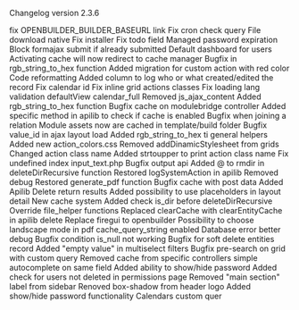 Changelog version 2.3.6
 
fix OPENBUILDER_BUILDER_BASEURL link
Fix cron check query
File download native
Fix installer
Fix todo field
Managed password expiration
Block formajax submit if already submitted
Default dashboard for users
Activating cache will now redirect to cache manager
Bugfix in rgb_string_to_hex function
Added migration for custom action with red color
Code reformatting
Added column to log who or what created/edited the record
Fix calendar id
Fix inline grid actions classes
Fix loading lang validation
defaultView calendar_full
Removed js_ajax_content
Added rgb_string_to_hex function
Bugfix cache on modulebridge controller
Added specific method in apilib to check if cache is enabled
Bugfix when joining a relation
Module assets now are cached in template/build folder
Bugfix value_id in ajax layout load
Added rgb_string_to_hex ti general helpers
Added new action_colors.css
Removed addDinamicStylesheet from grids
Changed action class name
Added strtoupper to print action class name
Fix undefined index input_text.php
Bugfix output api
Added @ to rmdir in deleteDirRecursive function
Restored logSystemAction in apilib
Removed debug
Restored generate_pdf function
Bugfix cache with post data
Added Apilib Delete return results
Added possibility to use placeholders in layout detail
New cache system
Added check is_dir before deleteDirRecursive
Override file_helper functions
Replaced clearCache with clearEntityCache in apilib delete
Replace firegui to openbuilder
Possibility to choose landscape mode in pdf
cache_query_string enabled
Database error better debug
Bugfix condition is_null not working
Bugfix for soft delete entities record
Added "empty value" in multiselect filters
Bugfix pre-search on grid with custom query
Removed cache from specific controllers
simple autocomplete on same field
Added ability to show/hide password
Added check for users not deleted in permissions page
Removed "main section" label from sidebar
Renoved box-shadow from header logo
Added show/hide password functionality
Calendars custom quer
